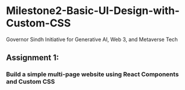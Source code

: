 # Milestone2-Basic-UI-Design-with-Custom-CSS  
Governor Sindh Initiative for Generative AI, Web 3, and Metaverse Tech

## Assignment 1:  
### Build a simple multi-page website using React Components and Custom CSS

